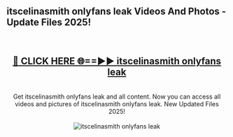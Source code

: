 <h2>itscelinasmith onlyfans leak Videos And Photos - Update Files 2025!</h2>
<br>
<div align="center">
<h2><a href="https://top-ai-tools.click/QrbHav" rel="nofollow">🔴 CLICK HERE 🌐==►► itscelinasmith onlyfans leak</a></h2>
<br>
Get itscelinasmith onlyfans leak and all content. Now you can access all videos and pictures of itscelinasmith onlyfans leak. New Updated Files 2025!
<br>
<br>
<a href="https://top-ai-tools.click/QrbHav" rel="nofollow" data-target="animated-image.originalLink"><img src="https://i.ibb.co.com/WyWwxjT/player-gif2.gif" alt="itscelinasmith onlyfans leak" style="max-width: 100%; display: inline-block;" data-target="animated-image.originalImage"></a>
</div>
<br>